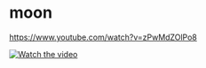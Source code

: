 # moon

https://www.youtube.com/watch?v=zPwMdZOlPo8

[![Watch the video](https://img.youtube.com/vi/zPwMdZOlPo8/maxresdefault.jpg)](https://youtu.be/zPwMdZOlPo8)

